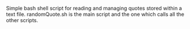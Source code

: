 Simple bash shell script for reading and managing quotes stored within a text file.
randomQuote.sh is the main script and the one which calls all the other scripts.
